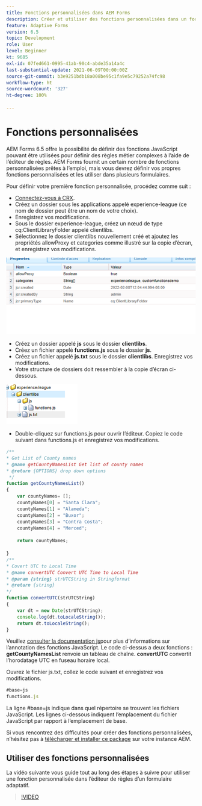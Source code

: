 ```yaml
---
title: Fonctions personnalisées dans AEM Forms
description: Créer et utiliser des fonctions personnalisées dans un formulaire adaptatif
feature: Adaptive Forms
version: 6.5
topic: Development
role: User
level: Beginner
kt: 9685
exl-id: 07fed661-0995-41ab-90c4-abde35a14a4c
last-substantial-update: 2021-06-09T00:00:00Z
source-git-commit: b3e9251bdb18a008be95c1fa9e5c79252a74fc98
workflow-type: ht
source-wordcount: '327'
ht-degree: 100%

---
```


# Fonctions personnalisées

AEM Forms 6.5 offre la possibilité de définir des fonctions JavaScript pouvant être utilisées pour définir des règles métier complexes à l’aide de l’éditeur de règles.
AEM Forms fournit un certain nombre de fonctions personnalisées prêtes à l’emploi, mais vous devrez définir vos propres fonctions personnalisées et les utiliser dans plusieurs formulaires.

Pour définir votre première fonction personnalisée, procédez comme suit :
* [Connectez-vous à CRX](http://localhost:4502/crx/de/index.jsp#/apps/experience-league/clientlibs).
* Créez un dossier sous les applications appelé experience-league (ce nom de dossier peut être un nom de votre choix).
* Enregistrez vos modifications.
* Sous le dossier experience-league, créez un nœud de type cq:ClientLibraryFolder appelé clientlibs.
* Sélectionnez le dossier clientlibs nouvellement créé et ajoutez les propriétés allowProxy et categories comme illustré sur la copie d’écran, et enregistrez vos modifications.

![client-lib](assets/custom-functions.png)
* Créez un dossier appelé **js** sous le dossier **clientlibs**.
* Créez un fichier appelé **functions.js** sous le dossier **js**.
* Créez un fichier appelé **js.txt** sous le dossier **clientlibs**. Enregistrez vos modifications.
* Votre structure de dossiers doit ressembler à la copie d’écran ci-dessous.

![Éditeur de règles.](assets/folder-structure.png)

* Double-cliquez sur functions.js pour ouvrir l’éditeur.
Copiez le code suivant dans functions.js et enregistrez vos modifications.

```javascript
/**
* Get List of County names
* @name getCountyNamesList Get list of county names
* @return {OPTIONS} drop down options 
 */
function getCountyNamesList()
{
    var countyNames= [];
    countyNames[0] = "Santa Clara";
    countyNames[1] = "Alameda";
    countyNames[2] = "Buxor";
    countyNames[3] = "Contra Costa";
    countyNames[4] = "Merced";

    return countyNames;

}
/**
* Covert UTC to Local Time
* @name convertUTC Convert UTC Time to Local Time
* @param {string} strUTCString in Stringformat
* @return {string}
*/
function convertUTC(strUTCString)
{
    var dt = new Date(strUTCString);
    console.log(dt.toLocaleString());
    return dt.toLocaleString();
}
```

Veuillez [consulter la documentation js](https://jsdoc.app/index.html)pour plus d’informations sur l’annotation des fonctions JavaScript.
Le code ci-dessus a deux fonctions :
**getCountyNamesList** renvoie un tableau de chaîne.
**convertUTC** convertit l’horodatage UTC en fuseau horaire local.

Ouvrez le fichier js.txt, collez le code suivant et enregistrez vos modifications.

```javascript
#base=js
functions.js
```

La ligne #base=js indique dans quel répertoire se trouvent les fichiers JavaScript.
Les lignes ci-dessous indiquent l’emplacement du fichier JavaScript par rapport à l’emplacement de base.

Si vous rencontrez des difficultés pour créer des fonctions personnalisées, n’hésitez pas à [télécharger et installer ce package](assets/custom-functions.zip) sur votre instance AEM.

## Utiliser des fonctions personnalisées

La vidéo suivante vous guide tout au long des étapes à suivre pour utiliser une fonction personnalisée dans l’éditeur de règles d’un formulaire adaptatif.
>[!VIDEO](https://video.tv.adobe.com/v/340305?quality=12&learn=on)
